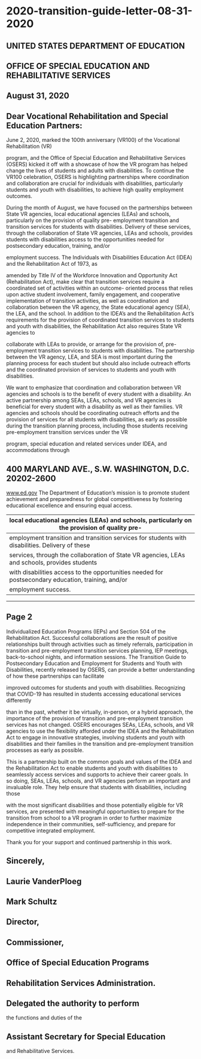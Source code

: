 # 2020-transition-guide-letter-08-31-2020





## UNITED STATES DEPARTMENT OF EDUCATION
## OFFICE OF SPECIAL EDUCATION AND REHABILITATIVE SERVICES






## August 31, 2020



## Dear Vocational Rehabilitation and Special Education Partners:
June 2, 2020, marked the 100th anniversary (VR100) of the Vocational Rehabilitation (VR)

program, and the Office of Special Education and Rehabilitative Services (OSERS) kicked it off
with a showcase of how the VR program has helped change the lives of students and adults with
disabilities. To continue the VR100 celebration, OSERS is highlighting partnerships where
coordination and collaboration are crucial for individuals with disabilities, particularly students
and youth with disabilities, to achieve high quality employment outcomes.

During the month of August, we have focused on the partnerships between State VR agencies,
local educational agencies (LEAs) and schools, particularly on the provision of quality pre-
employment transition and transition services for students with disabilities. Delivery of these
services, through the collaboration of State VR agencies, LEAs and schools, provides students
with disabilities access to the opportunities needed for postsecondary education, training, and/or

employment success.
The Individuals with Disabilities Education Act (IDEA) and the Rehabilitation Act of 1973, as

amended by Title IV of the Workforce Innovation and Opportunity Act (Rehabilitation Act),
make clear that transition services require a coordinated set of activities within an outcome-
oriented process that relies upon active student involvement, family engagement, and cooperative
implementation of transition activities, as well as coordination and collaboration between the VR
agency, the State educational agency (SEA), the LEA, and the school. In addition to the IDEA’s
and the Rehabilitation Act’s requirements for the provision of coordinated transition services to
students and youth with disabilities, the Rehabilitation Act also requires State VR agencies to

collaborate with LEAs to provide, or arrange for the provision of, pre-employment transition
services to students with disabilities. The partnership between the VR agency, LEA, and SEA is
most important during the planning process for each student but should also include outreach
efforts and the coordinated provision of services to students and youth with disabilities.

We want to emphasize that coordination and collaboration between VR agencies and schools is
to the benefit of every student with a disability. An active partnership among SEAs, LEAs,
schools, and VR agencies is beneficial for every student with a disability as well as their
families. VR agencies and schools should be coordinating outreach efforts and the provision of
services for all students with disabilities, as early as possible during the transition planning
process, including those students receiving pre-employment transition services under the VR

program, special education and related services under IDEA, and accommodations through

## 400 MARYLAND AVE., S.W. WASHINGTON, D.C. 20202-2600
www.ed.gov
The Department of Education’s mission is to promote student achievement and preparedness for global competitiveness by
fostering educational excellence and ensuring equal access.


| local educational agencies (LEAs) and schools, particularly on the provision of quality pre- |
| --- |
| employment transition and transition services for students with disabilities. Delivery of these |
| services, through the collaboration of State VR agencies, LEAs and schools, provides students |
| with disabilities access to the opportunities needed for postsecondary education, training, and/or |
| employment success. |



---
## Page 2







Individualized Education Programs (IEPs) and Section 504 of the Rehabilitation Act. Successful
collaborations are the result of positive relationships built through activities such as timely
referrals, participation in transition and pre-employment transition services planning, IEP
meetings, back-to-school nights, and information sessions. The Transition Guide to
Postsecondary Education and Employment for Students and Youth with Disabilities, recently
released by OSERS, can provide a better understanding of how these partnerships can facilitate

improved outcomes for students and youth with disabilities.
Recognizing that COVID-19 has resulted in students accessing educational services differently

than in the past, whether it be virtually, in-person, or a hybrid approach, the importance of the
provision of transition and pre-employment transition services has not changed. OSERS
encourages SEAs, LEAs, schools, and VR agencies to use the flexibility afforded under the
IDEA and the Rehabilitation Act to engage in innovative strategies, involving students and youth
with disabilities and their families in the transition and pre-employment transition processes as
early as possible.

This is a partnership built on the common goals and values of the IDEA and the Rehabilitation
Act to enable students and youth with disabilities to seamlessly access services and supports to
achieve their career goals. In so doing, SEAs, LEAs, schools, and VR agencies perform an
important and invaluable role. They help ensure that students with disabilities, including those

with the most significant disabilities and those potentially eligible for VR services, are presented
with meaningful opportunities to prepare for the transition from school to a VR program in order
to further maximize independence in their communities, self-sufficiency, and prepare for
competitive integrated employment.

Thank you for your support and continued partnership in this work.


## Sincerely,





## Laurie VanderPloeg
## Mark Schultz
## Director,
## Commissioner,
## Office of Special Education Programs
## Rehabilitation Services Administration.
## Delegated the authority to perform
the functions and duties of the
## Assistant Secretary for Special Education
and Rehabilitative Services.







